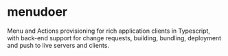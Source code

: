 # menudoer
Menu and Actions provisioning for rich application clients in Typescript, with back-end support for change requests, building, bundling, deployment and push to live servers and clients.

